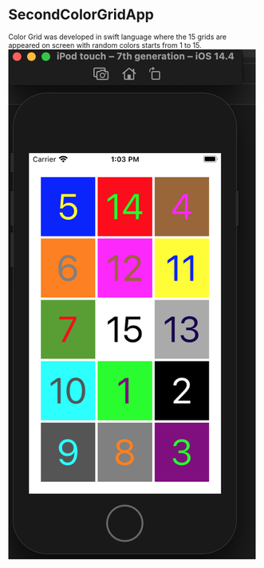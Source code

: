 # SecondColorGridApp
Color Grid was developed in swift language where the 15 grids are appeared on screen with random colors starts from 1 to 15.
![Screenshot](1.png)
